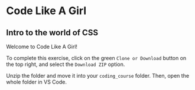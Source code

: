 # Code Like A Girl

## Intro to the world of CSS

Welcome to Code Like A Girl!

To complete this exercise, click on the green `Clone or Download` button on the top right, and select the `Download ZIP` option.

Unzip the folder and move it into your `coding_course` folder. Then, open the whole folder in VS Code.
